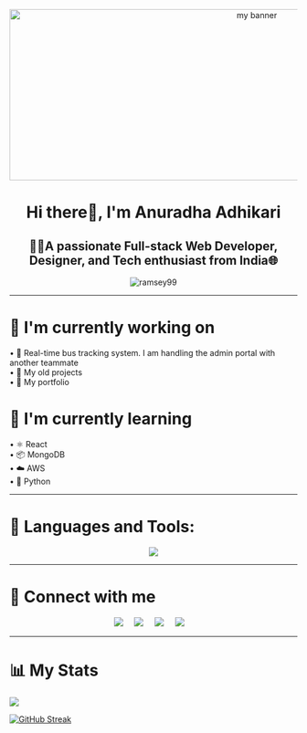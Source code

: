 <p align="center">
  <img src="https://github.com/Ramsey99/Ramsey99/assets/106548408/6a10771d-4113-441b-8965-bc4a2361e626" width="850" height="300" alt="my banner"/>
</p>

<h1 align="center">Hi there👋, I'm Anuradha Adhikari</h1>
<h2 align="center">👨‍💻A passionate Full-stack Web Developer, Designer, and Tech enthusiast from India🌐</h2>

<p align="center"> <img src="https://komarev.com/ghpvc/?username=ramsey99&label=Profile%20views&color=0e75b6&style=flat" alt="ramsey99" /> </p>

<hr>

# 🔭 I'm currently working on
 • 🚌 Real-time bus tracking system. I am handling the admin portal with another teammate<br>
 • 💼 My old projects<br> 
 • 📂 My portfolio<br> 

# 🌱 I'm currently learning
• ⚛️ React <br> 
• 📦 MongoDB<br> 
• ☁️ AWS<br> 
• 🐍 Python<be> 

<hr>
  
# 🧰 Languages and Tools:
<p align="center">
  <a href="https://skillicons.dev">
    <img src="https://skillicons.dev/icons?i=c,java,html,css,js,python,git,github,aws,flask,linux,react,mysql,mongodb,vscode" />
  </a>
</p>

<hr>

# 🤝 Connect with me
<p align="center">
  <a target="_blank"href="https://instagram.com/anuadhikari1"><img src="https://img.shields.io/badge/Instagram-E4405F?style=for-the-badge&logo=instagram&logoColor=white" /></a>&nbsp;&nbsp;&nbsp;&nbsp;  
  <a target="_blank"href="https://www.linkedin.com/in/anuradha-adhikari/"><img src="https://img.shields.io/badge/linkedin-%230077B5.svg?&style=for-the-badge&logo=linkedin&logoColor=white" /></a>&nbsp;&nbsp;&nbsp;&nbsp; 
  <a target="_blank"href="https://leetcode.com/anuradhaadhikari336"><img src="https://img.shields.io/badge/-LeetCode-FFA116?style=for-the-badge&logo=LeetCode&logoColor=black" /></a>&nbsp;&nbsp;&nbsp;&nbsp;  
  <a href="mailto:anujobadhikari@gmail.com?subject=Hello%20Ileri,%20From%20Github"><img src="https://img.shields.io/badge/gmail-%23D14836.svg?&style=for-the-badge&logo=gmail&logoColor=white" /></a>&nbsp;&nbsp;&nbsp;&nbsp;  
</p>

<hr>

# 📊 My Stats

<picture>
  <source
    srcset="https://github-readme-stats.vercel.app/api?username=ramsey99&show_icons=true&theme=dark"
    media="(prefers-color-scheme: dark)"
  />
  <source
    srcset="https://github-readme-stats.vercel.app/api?username=ramsey99&show_icons=true"
    media="(prefers-color-scheme: light), (prefers-color-scheme: no-preference)"
  />
  <img src="https://github-readme-stats.vercel.app/api?username=ramsey99&show_icons=true" />
</picture>

<a href="https://git.io/streak-stats"><img src="https://github-readme-streak-stats.herokuapp.com?user=ramsey99&theme=sunset-gradient&border_radius=4.8&card_width=478" alt="GitHub Streak" /></a>
